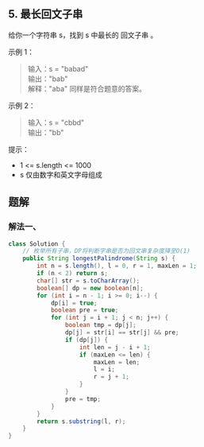 ## 5. 最长回文子串

给你一个字符串 s，找到 s 中最长的 
回文子串
。

 

示例 1：

>输入：s = "babad"  
>输出："bab"  
>解释："aba" 同样是符合题意的答案。  


示例 2：

>输入：s = "cbbd"  
>输出："bb"  
 

提示：

- 1 <= s.length <= 1000
- s 仅由数字和英文字母组成


## 题解

### 解法一、

```java
class Solution {
    // 枚举所有子串，DP将判断字串是否为回文串复杂度降至O(1)
    public String longestPalindrome(String s) {
        int n = s.length(), l = 0, r = 1, maxLen = 1;
        if (n < 2) return s;
        char[] str = s.toCharArray();
        boolean[] dp = new boolean[n];
        for (int i = n - 1; i >= 0; i--) {
            dp[i] = true;
            boolean pre = true;
            for (int j = i + 1; j < n; j++) {
                boolean tmp = dp[j];
                dp[j] = str[i] == str[j] && pre;
                if (dp[j]) {
                    int len = j - i + 1;
                    if (maxLen <= len) {
                        maxLen = len;
                        l = i;
                        r = j + 1;
                    }
                }
                pre = tmp;
            }
        }
        return s.substring(l, r); 
    }
}
```



